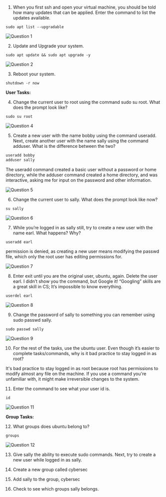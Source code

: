 
1. When you first ssh and open your virtual machine, you should be told how many updates that can be applied. Enter the command to list the updates available.

`sudo apt list --upgradable`

![Question 1](q1)

2. Update and Upgrade your system.

`sudo apt update && sudo apt upgrade -y`

![Question 2](q2)

3. Reboot your system.

`shutdown -r now`

**User Tasks:**

4. Change the current user to root using the command sudo su root. What does the prompt look like?

`sudo su root`

![Question 4](q4)

5. Create a new user with the name bobby using the command useradd. Next, create another user with the name sally using the command adduser. What is the difference between the two?

```bash
useradd bobby
adduser sally
```

The useradd command created a basic user without a password or home directory, while the adduser command created a home directory, and was interactive, asking me for input on the password and other information.

![Question 5](q5)

6. Change the current user to sally. What does the prompt look like now?

`su sally`

![Question 6](q6)

7. While you’re logged in as sally still, try to create a new user with the name earl. What happens? Why?

`useradd earl`

permission is denied, as creating a new user means modifying the passwd file, which only the root user has editing permissions for.

![Question 7](q7)

8. Enter exit until you are the original user, ubuntu, again. Delete the user earl. I didn’t show you the command, but Google it! “Googling” skills are a great skill in CS; It’s impossible to know everything.

`userdel earl`

![Question 8](q8)

9. Change the password of sally to something you can remember using sudo passwd sally.

`sudo passwd sally`

![Question 9](q9)

10. For the rest of the tasks, use the ubuntu user. Even though it’s easier to complete tasks/commands, why is it bad practice to stay logged in as root?

It's bad practice to stay logged in as root because root has permissions to modify almost any file on the machine. If you use a command you're unfamiliar with, it might make irreversible changes to the system.

11. Enter the command to see what your user id is.

`id`

![Question 11](q11)

**Group Tasks:**

12. What groups does ubuntu belong to?

`groups`

![Question 12](q12)

13. Give sally the ability to execute sudo commands. Next, try to create a new user while logged in as sally.

14. Create a new group called cybersec

15. Add sally to the group, cybersec

16. Check to see which groups sally belongs.

